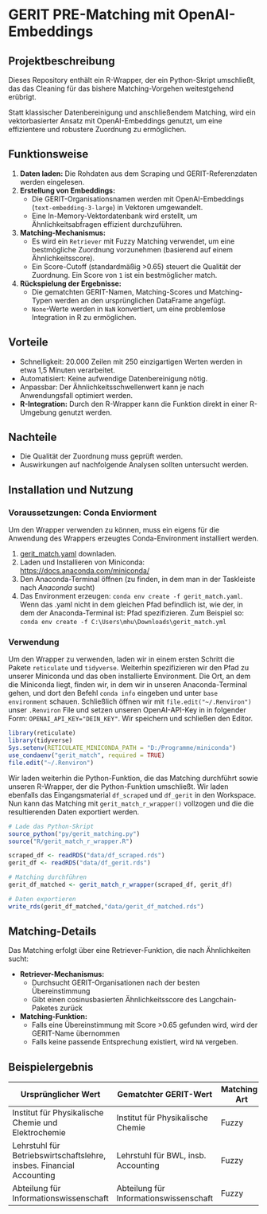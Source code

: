 # GERIT PRE-Matching mit OpenAI-Embeddings

## Projektbeschreibung
Dieses Repository enthält ein R-Wrapper, der ein Python-Skript umschließt, das das Cleaning für das bishere Matching-Vorgehen weitestgehend erübrigt.

Statt klassischer Datenbereinigung und anschließendem Matching, wird ein vektorbasierter Ansatz mit OpenAI-Embeddings genutzt, um eine effizientere und robustere Zuordnung zu ermöglichen.

## Funktionsweise
1. **Daten laden:** Die Rohdaten aus dem Scraping und GERIT-Referenzdaten werden eingelesen.
2. **Erstellung von Embeddings:** 
   - Die GERIT-Organisationsnamen werden mit OpenAI-Embeddings (`text-embedding-3-large`) in Vektoren umgewandelt.
   - Eine In-Memory-Vektordatenbank wird erstellt, um Ähnlichkeitsabfragen effizient durchzuführen.
3. **Matching-Mechanismus:** 
   - Es wird ein `Retriever` mit Fuzzy Matching verwendet, um eine bestmögliche Zuordnung vorzunehmen (basierend auf einem Ähnlichkeitsscore).
   - Ein Score-Cutoff (standardmäßig >0.65) steuert die Qualität der Zuordnung. Ein Score von `1` ist ein bestmöglicher match.
4. **Rückspielung der Ergebnisse:** 
   - Die gematchten GERIT-Namen, Matching-Scores und Matching-Typen werden an den ursprünglichen DataFrame angefügt.
   - `None`-Werte werden in `NaN` konvertiert, um eine problemlose Integration in R zu ermöglichen.

## Vorteile
-  Schnelligkeit: 20.000 Zeilen mit 250 einzigartigen Werten werden in etwa 1,5 Minuten verarbeitet.  
- Automatisiert: Keine aufwendige Datenbereinigung nötig.  
- Anpassbar: Der Ähnlichkeitsschwellenwert kann je nach Anwendungsfall optimiert werden.  
- **R-Integration:** Durch den R-Wrapper kann die Funktion direkt in einer R-Umgebung genutzt werden.  

## Nachteile
- Die Qualität der Zuordnung muss geprüft werden.  
- Auswirkungen auf nachfolgende Analysen sollten untersucht werden.  

## Installation und Nutzung
### Voraussetzungen: Conda Enviorment

Um den Wrapper verwenden zu können, muss ein eigens für die Anwendung des Wrappers erzeugtes Conda-Environment installiert werden. 

1. [gerit_match.yaml](gerit_match.yml) downladen.
2. Laden und Installieren von Miniconda: https://docs.anaconda.com/miniconda/
2. Den Anaconda-Terminal öffnen (zu finden, in dem man in der Taskleiste nach *Anaconda* sucht)
3. Das Environment erzeugen: `conda env create -f gerit_match.yaml`. Wenn das .yaml nicht in dem gleichen Pfad befindlich ist, wie der, in dem der Anaconda-Terminal ist: Pfad spezifizieren. Zum Beispiel so: `conda env create -f C:\Users\mhu\Downloads\gerit_match.yml`

### Verwendung

Um den Wrapper zu verwenden, laden wir in einem ersten Schritt die Pakete `reticulate` und `tidyverse`. Weiterhin spezifizieren wir den Pfad zu unserer Miniconda und das oben installierte Environment. Die Ort, an dem die Miniconda liegt, finden wir, in dem wir in unseren Anaconda-Terminal gehen, und dort den Befehl `conda info` eingeben und unter `base environment` schauen.
Schließlich öffnen wir mit `file.edit("~/.Renviron")` unser `.Renviron` File und setzen unseren OpenAI-API-Key in in folgender Form: `OPENAI_API_KEY="DEIN_KEY"`. Wir speichern und schließen den Editor.

```r
library(reticulate)
library(tidyverse)
Sys.setenv(RETICULATE_MINICONDA_PATH = "D:/Programme/miniconda")
use_condaenv("gerit_match", required = TRUE)
file.edit("~/.Renviron")
```

Wir laden weiterhin die Python-Funktion, die das Matching durchführt sowie unseren R-Wrapper, der die Python-Funktion umschließt. Wir laden ebenfalls das Eingangsmaterial `df_scraped` und `df_gerit` in den Workspace. Nun kann das Matching mit `gerit_match_r_wrapper()` vollzogen  und die die resultierenden Daten exportiert werden.

```r
# Lade das Python-Skript
source_python("py/gerit_matching.py")
source("R/gerit_match_r_wrapper.R")

scraped_df <- readRDS("data/df_scraped.rds")
gerit_df <- readRDS("data/df_gerit.rds")

# Matching durchführen
gerit_df_matched <- gerit_match_r_wrapper(scraped_df, gerit_df)

# Daten exportieren
write_rds(gerit_df_matched,"data/gerit_df_matched.rds")
```

## Matching-Details
Das Matching erfolgt über eine Retriever-Funktion, die nach Ähnlichkeiten sucht:
- **Retriever-Mechanismus:**
  - Durchsucht GERIT-Organisationen nach der besten Übereinstimmung
  - Gibt einen cosinusbasierten Ähnlichkeitsscore des Langchain-Paketes zurück
- **Matching-Funktion:**
  - Falls eine Übereinstimmung mit Score >0.65 gefunden wird, wird der GERIT-Name übernommen
  - Falls keine passende Entsprechung existiert, wird `NA` vergeben.

## Beispielergebnis
| Ursprünglicher Wert        | Gematchter GERIT-Wert      | Matching-Art | Score  |
|----------------------------|---------------------------|--------------|--------|
| Institut für Physikalische Chemie und Elektrochemie      | Institut für Physikalische Chemie      | Fuzzy        | 0.86   |
| Lehrstuhl für Betriebswirtschaftslehre, insbes. Financial Accounting   | Lehrstuhl für BWL, insb. Accounting       | Fuzzy        | 0.92   |
| Abteilung für Informationswissenschaft           | Abteilung für Informationswissenschaft           | Fuzzy        | 1.00   |


